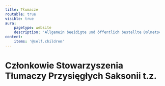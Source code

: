```yaml
---
title: Tłumacze
routable: true
visible: true
aura:
    pagetype: website
    description: 'Allgemein beeidigte und öffentlich bestellte Dolmetscher und Übersetzer in Sachsen'
content:
    items: '@self.children'
---
```


# Członkowie Stowarzyszenia Tłumaczy Przysięgłych Saksonii t.z.
